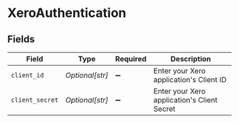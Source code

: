 # XeroAuthentication


## Fields

| Field                                       | Type                                        | Required                                    | Description                                 |
| ------------------------------------------- | ------------------------------------------- | ------------------------------------------- | ------------------------------------------- |
| `client_id`                                 | *Optional[str]*                             | :heavy_minus_sign:                          | Enter your Xero application's Client ID     |
| `client_secret`                             | *Optional[str]*                             | :heavy_minus_sign:                          | Enter your Xero application's Client Secret |